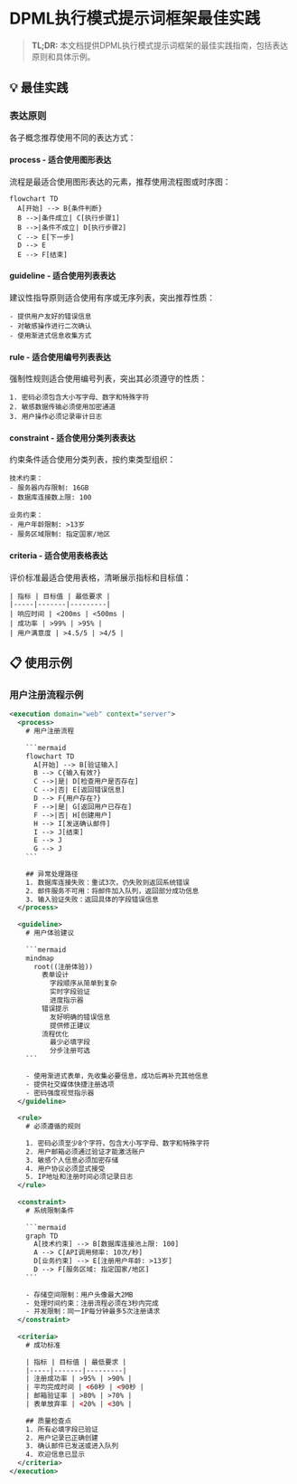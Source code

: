 # DPML执行模式提示词框架最佳实践

> **TL;DR:** 本文档提供DPML执行模式提示词框架的最佳实践指南，包括表达原则和具体示例。

## 💡 最佳实践

### 表达原则

各子概念推荐使用不同的表达方式：

#### process - 适合使用图形表达

流程是最适合使用图形表达的元素，推荐使用流程图或时序图：

```mermaid
flowchart TD
  A[开始] --> B{条件判断}
  B -->|条件成立| C[执行步骤1]
  B -->|条件不成立| D[执行步骤2]
  C --> E[下一步]
  D --> E
  E --> F[结束]
```

#### guideline - 适合使用列表表达

建议性指导原则适合使用有序或无序列表，突出推荐性质：

```
- 提供用户友好的错误信息
- 对敏感操作进行二次确认
- 使用渐进式信息收集方式
```

#### rule - 适合使用编号列表表达

强制性规则适合使用编号列表，突出其必须遵守的性质：

```
1. 密码必须包含大小写字母、数字和特殊字符
2. 敏感数据传输必须使用加密通道
3. 用户操作必须记录审计日志
```

#### constraint - 适合使用分类列表表达

约束条件适合使用分类列表，按约束类型组织：

```
技术约束：
- 服务器内存限制: 16GB
- 数据库连接数上限: 100

业务约束：
- 用户年龄限制: >13岁
- 服务区域限制: 指定国家/地区
```

#### criteria - 适合使用表格表达

评价标准最适合使用表格，清晰展示指标和目标值：

```
| 指标 | 目标值 | 最低要求 |
|-----|-------|---------|
| 响应时间 | <200ms | <500ms |
| 成功率 | >99% | >95% |
| 用户满意度 | >4.5/5 | >4/5 |
```

## 📋 使用示例

### 用户注册流程示例

```xml
<execution domain="web" context="server">
  <process>
    # 用户注册流程
    
    ```mermaid
    flowchart TD
      A[开始] --> B[验证输入]
      B --> C{输入有效?}
      C -->|是| D[检查用户是否存在]
      C -->|否| E[返回错误信息]
      D --> F{用户存在?}
      F -->|是| G[返回用户已存在]
      F -->|否| H[创建用户]
      H --> I[发送确认邮件]
      I --> J[结束]
      E --> J
      G --> J
    ```
    
    ## 异常处理路径
    1. 数据库连接失败：重试3次，仍失败则返回系统错误
    2. 邮件服务不可用：将邮件加入队列，返回部分成功信息
    3. 输入验证失败：返回具体的字段错误信息
  </process>
  
  <guideline>
    # 用户体验建议
    
    ```mermaid
    mindmap
      root((注册体验))
        表单设计
          字段顺序从简单到复杂
          实时字段验证
          进度指示器
        错误提示
          友好明确的错误信息
          提供修正建议
        流程优化
          最少必填字段
          分步注册可选
    ```
    
    - 使用渐进式表单，先收集必要信息，成功后再补充其他信息
    - 提供社交媒体快捷注册选项
    - 密码强度视觉指示器
  </guideline>
  
  <rule>
    # 必须遵循的规则
    
    1. 密码必须至少8个字符，包含大小写字母、数字和特殊字符
    2. 用户邮箱必须通过验证才能激活账户
    3. 敏感个人信息必须加密存储
    4. 用户协议必须显式接受
    5. IP地址和注册时间必须记录日志
  </rule>
  
  <constraint>
    # 系统限制条件
    
    ```mermaid
    graph TD
      A[技术约束] --> B[数据库连接池上限: 100]
      A --> C[API调用频率: 10次/秒]
      D[业务约束] --> E[注册用户年龄: >13岁]
      D --> F[服务区域: 指定国家/地区]
    ```
    
    - 存储空间限制：用户头像最大2MB
    - 处理时间约束：注册流程必须在3秒内完成
    - 并发限制：同一IP每分钟最多5次注册请求
  </constraint>
  
  <criteria>
    # 成功标准
    
    | 指标 | 目标值 | 最低要求 |
    |-----|-------|---------|
    | 注册成功率 | >95% | >90% |
    | 平均完成时间 | <60秒 | <90秒 |
    | 邮箱验证率 | >80% | >70% |
    | 表单放弃率 | <20% | <30% |
    
    ## 质量检查点
    1. 所有必填字段已验证
    2. 用户记录已正确创建
    3. 确认邮件已发送或进入队列
    4. 欢迎信息已显示
  </criteria>
</execution>
``` 